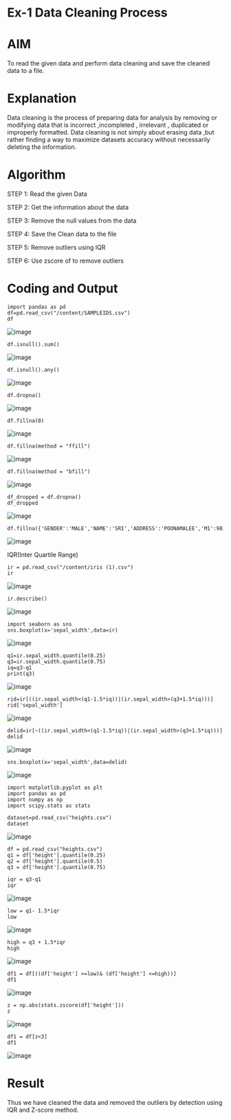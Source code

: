 # Ex-1 Data Cleaning Process

# AIM
To read the given data and perform data cleaning and save the cleaned data to a file.

# Explanation
Data cleaning is the process of preparing data for analysis by removing or modifying data that is incorrect ,incompleted , irrelevant , duplicated or improperly formatted. Data cleaning is not simply about erasing data ,but rather finding a way to maximize datasets accuracy without necessarily deleting the information.

# Algorithm
STEP 1: Read the given Data

STEP 2: Get the information about the data

STEP 3: Remove the null values from the data

STEP 4: Save the Clean data to the file

STEP 5: Remove outliers using IQR

STEP 6: Use zscore of to remove outliers

# Coding and Output
```
import pandas as pd
df=pd.read_csv("/content/SAMPLEIDS.csv")
df
```

![image](https://github.com/user-attachments/assets/5f71fb9b-4c91-4016-a46f-da7bc2afd12f)

```
df.isnull().sum()
```

![image](https://github.com/user-attachments/assets/8f76292c-6f0c-43e6-8357-52b518afd56f)

```
df.isnull().any()
```

![image](https://github.com/user-attachments/assets/b8cb672e-b1c1-4f90-9d31-8da672cbbcfc)

```
df.dropna()
```

![image](https://github.com/user-attachments/assets/6011f4f6-5125-4736-a685-69a5578986ed)

```
df.fillna(0)
```

![image](https://github.com/user-attachments/assets/4f8c8c24-2f5d-48ca-875f-83ae3c85b8fb)

```
df.fillna(method = "ffill")
```

![image](https://github.com/user-attachments/assets/36a231c7-0453-4d72-9e8e-b84f7230ec66)

```
df.fillna(method = "bfill")
```

![image](https://github.com/user-attachments/assets/6a9a986c-8d8c-4442-8952-8a93cfc1181f)

```
df_dropped = df.dropna()
df_dropped
```

![image](https://github.com/user-attachments/assets/e38b407c-1d3b-485e-b083-6f89d5fd70df)

```
df.fillna({'GENDER':'MALE','NAME':'SRI','ADDRESS':'POONAMALEE','M1':98,'M2':87,'M3':76,'M4':92,'TOTAL':305,'AVG':89.999999})
```

![image](https://github.com/user-attachments/assets/0bb19a32-5f87-4788-b039-1f43c65245f0)

IQR(Inter Quartile Range)

```
ir = pd.read_csv("/content/iris (1).csv")
ir
```

![image](https://github.com/user-attachments/assets/9b492901-1fc5-4bbf-aa0c-44b793c95cc9)

```
ir.describe()
```

![image](https://github.com/user-attachments/assets/7ba73def-381e-4e2c-9971-4030e69ea5f9)

```
import seaborn as sns
sns.boxplot(x='sepal_width',data=ir)
```

![image](https://github.com/user-attachments/assets/2d4688db-5512-4f96-be68-4e0daa62ae3f)

```
q1=ir.sepal_width.quantile(0.25)
q3=ir.sepal_width.quantile(0.75)
iq=q3-q1
print(q3)
```

![image](https://github.com/user-attachments/assets/8c733cd9-3ea6-4123-90f7-c11274e3ad6e)

```
rid=ir[((ir.sepal_width<(q1-1.5*iq))|(ir.sepal_width>(q3+1.5*iq)))]
rid['sepal_width']
```

![image](https://github.com/user-attachments/assets/d98011b5-f4bc-45f3-a5cb-17b29a0b489c)

```
delid=ir[~((ir.sepal_width<(q1-1.5*iq))|(ir.sepal_width>(q3+1.5*iq)))]
delid
```

![image](https://github.com/user-attachments/assets/d077bce2-8c0a-4079-bb0c-c48989cd1046)

```
sns.boxplot(x='sepal_width',data=delid)
```

![image](https://github.com/user-attachments/assets/36ca38ae-e1b3-43f6-bbfe-782b85e2fbcf)

```
import matplotlib.pyplot as plt
import pandas as pd
import numpy as np
import scipy.stats as stats
```

```
dataset=pd.read_csv("heights.csv")
dataset
```

![image](https://github.com/user-attachments/assets/08185fcd-afd5-4bee-b6dc-48b2fd03dda3)

```
df = pd.read_csv("heights.csv")
q1 = df['height'].quantile(0.25)
q2 = df['height'].quantile(0.5)
q3 = df['height'].quantile(0.75)
```

```
iqr = q3-q1
iqr
```

![image](https://github.com/user-attachments/assets/80c5783e-2c09-4dea-9b8b-bef10296ad36)

```
low = q1- 1.5*iqr
low
```

![image](https://github.com/user-attachments/assets/e8f20d69-a9a2-4f6b-b6a0-b0805ce448f1)

```
high = q3 + 1.5*iqr
high
```

![image](https://github.com/user-attachments/assets/91c10463-9a5b-4cbf-95f1-44d00561c061)

```
df1 = df[((df['height'] >=low)& (df['height'] <=high))]
df1
```

![image](https://github.com/user-attachments/assets/18e8a851-8596-4c27-91f0-7c83beb50f6e)

```
z = np.abs(stats.zscore(df['height']))
z
```

![image](https://github.com/user-attachments/assets/54ba5ace-d11f-49bc-b0de-2495cd2def47)

```
df1 = df[z<3]
df1
```

![image](https://github.com/user-attachments/assets/f939862d-814d-4942-aa9e-97d60ffe4517)


# Result

Thus we have cleaned the data and removed the outliers by detection using IQR and Z-score method.
